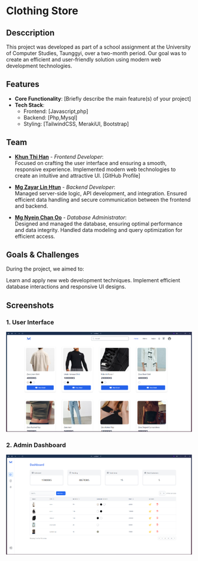 
# Clothing Store

## Desccription

This project was developed as part of a school assignment at the University of Computer Studies, Taunggyi, over a two-month period. Our goal was to create an efficient and user-friendly solution using modern web development technologies.

## Features
- **Core Functionality**: [Briefly describe the main feature(s) of your project]
- **Tech Stack**:
  - Frontend: [Javascript,php]
  - Backend: [Php,Mysql]
  - Styling: [TailwindCSS, MerakiUI, Bootstrap]


## Team
- **[Khun Thi Han](https://github.com/Tomoe-12)** - *Frontend Developer*:  
  Focused on crafting the user interface and ensuring a smooth, responsive experience. Implemented modern web technologies to create an intuitive and attractive UI.
   [GitHub Profile]

- **[Mg Zayar Lin Htun](https://github.com/zayar123455666)** - *Backend Developer*:  
  Managed server-side logic, API development, and integration. Ensured efficient data handling and secure communication between the frontend and backend.

- **[Mg Nyein Chan Oo](https://github.com/nyeinchanoo215)** - *Database Administrator*:  
  Designed and managed the database, ensuring optimal performance and data integrity. Handled data modeling and query optimization for efficient access.


## Goals & Challenges
During the project, we aimed to:

Learn and apply new web development techniques.
Implement efficient database interactions and responsive UI designs.

## Screenshots

### 1. User Interface
![User Interface](./public/READMEPHOTO/UI.png)

### 2. Admin Dashboard
![Admin Dashboard](./public/READMEPHOTO/admin.png)

